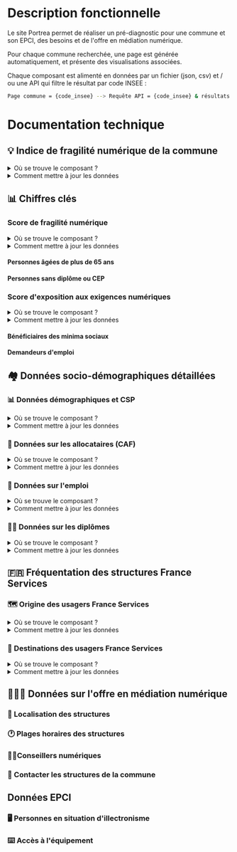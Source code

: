 # Description fonctionnelle 

Le site Portrea permet de réaliser un pré-diagnostic pour une commune et son EPCI, des besoins et de l'offre en médiation numérique.

Pour chaque commune recherchée, une page est générée automatiquement, et présente des visualisations associées.

Chaque composant est alimenté en données par un fichier (json, csv) et / ou une API qui filtre le résultat par code INSEE :

```bash
Page commune = {code_insee} --> Requête API = {code_insee} & résultats --> Visualisation
```

# Documentation technique 

## 💡 Indice de fragilité numérique de la commune

<details>
  <summary>Où se trouve le composant ?</summary>
  
  [Lien vers le code](/components/viz/Scores/Ifn.js)
  
</details>

<details>
  <summary>Comment mettre à jour les données</summary>
  
  ### Origine des données
  Il s'agit uniquement d'un lien vers une URL standardisée du site https://www.fragilite-numerique.fr, comprenant les variables à exposer sur la page pour un code commune donné.

  ### Le fichier à mettre à jour
  Les données sont mise à jour par la Mednum.

</details>

## 📊 Chiffres clés

### Score de fragilité numérique
<details>
  <summary>Où se trouve le composant ?</summary>
  
  [Lien vers le code](/components/viz/Scores/FragiliteScore.js)
  
</details>

<details>
  <summary>Comment mettre à jour les données</summary>
  
  ### Origine des données
  
  Diplômes : https://www.insee.fr/fr/statistiques/6543298
  Population : https://www.insee.fr/fr/statistiques/6543200

  ### Le(s) fichier(s) à mettre à jour

  [inseediplome.json](/data/iris/inseediplome.json)
  [inseepop.json](/data/iris/inseepop.json)

  ### API correspondante(s) dans le code
  
  [API comcode2pop](/pages/api/iris/comcode2pop.js)
  [API comcode2diplome](/pages/api/iris/comcode2diplome.js)

---

</details>


#### Personnes âgées de plus de 65 ans

#### Personnes sans diplôme ou CEP

### Score d'exposition aux exigences numériques

<details>
  <summary>Où se trouve le composant ?</summary>
  
  [Lien vers le code](/components/viz/Scores/ExpositionScore.js)
  
</details>

<details>
  <summary>Comment mettre à jour les données</summary>
  
  ### Origine des données
  
  Allocataires : https://www.insee.fr/fr/statistiques/6543298](https://www.insee.fr/fr/statistiques/6679585
  Emploi : https://www.insee.fr/fr/statistiques/6473526
  
  ### Le(s) fichier(s) à mettre à jour

  [inseecaf.json](/data/iris/inseecaf.json)
  [inseeemploi.json](/data/iris/inseeemploi.json)

  ### API correspondante(s) dans le code
  
  [API comcode2caf](/pages/api/iris/comcode2caf.js)
  [API comcode2emploi](/pages/api/iris/comcode2emploi.js)

---

</details>

#### Bénéficiaires des minima sociaux
#### Demandeurs d'emploi

## 🏘 Données socio-démographiques détaillées
### 📊 Données démographiques et CSP

<details>
  <summary>Où se trouve le composant ?</summary>
  
  [Lien vers le code](/components/viz/Iris/MapPop.js)
  
</details>

<details>
  <summary>Comment mettre à jour les données</summary>
  
  ### Origine des données
  
  Population : https://www.insee.fr/fr/statistiques/6543200
  
  ### Le(s) fichier(s) à mettre à jour

  [inseepop.json](/data/iris/inseepop.json)

  ### API correspondante(s) dans le code
  
  [API comcode2pop](/pages/api/iris/comcode2pop.js)

---

</details>

### 📄 Données sur les allocataires (CAF)

<details>
  <summary>Où se trouve le composant ?</summary>
  
  [Lien vers le code](/components/viz/Iris/MapCaf.js)
  
</details>

<details>
  <summary>Comment mettre à jour les données</summary>
  
  ### Origine des données
  
  Allocataires : https://www.insee.fr/fr/statistiques/6543298](https://www.insee.fr/fr/statistiques/6679585
  
  ### Le(s) fichier(s) à mettre à jour

  [inseecaf.json](/data/iris/inseecaf.json)

  ### API correspondante(s) dans le code
  
  [API comcode2caf](/pages/api/iris/comcode2caf.js)

---

</details>

### 💼 Données sur l'emploi

<details>
  <summary>Où se trouve le composant ?</summary>
  
  [Lien vers le code](/components/viz/Iris/MapEmploi.js)
  
</details>

<details>
  <summary>Comment mettre à jour les données</summary>
  
  ### Origine des données
  
  Emploi : https://www.insee.fr/fr/statistiques/6473526
  
  ### Le(s) fichier(s) à mettre à jour

  [inseeemploi.json](/data/iris/inseeemploi.json)

  ### API correspondante(s) dans le code
  
  [API comcode2emploi](/pages/api/iris/comcode2emploi.js)

---

</details>

### 👩‍🎓 Données sur les diplômes

<details>
  <summary>Où se trouve le composant ?</summary>
  
  [Lien vers le code](/components/viz/Iris/MapDiplome.js)
  
</details>

<details>
  <summary>Comment mettre à jour les données</summary>
  
  ### Origine des données
  
  Diplômes : https://www.insee.fr/fr/statistiques/6543298
  
  ### Le(s) fichier(s) à mettre à jour

  [inseediplome.json](/data/iris/inseediplome.json)

  ### API correspondante(s) dans le code
  
  [API comcode2diplome](/pages/api/iris/comcode2diplome.js)

---

</details>

## 🇫🇷 Fréquentation des structures France Services

### 🗺 Origine des usagers France Services

<details>
  <summary>Où se trouve le composant ?</summary>
  
  [Lien vers le code](/components/viz/FranceService/MapVizualisation.js)
  
</details>

<details>
  <summary>Comment mettre à jour les données</summary>
  
  ### Origine des données
  
[France Service](https://extranet.france-services.gouv.fr/)  

Une demande d'accès à l'outil de téléchargement a été réalisée, mais pour un prochaine mise à jour : créer un compte si nécessaire et renouveler la demande d'accès.

Pour télécharger les données, cela a été fait mois par mois, département par département, **sur la période 1er juillet 2021 au 30 juin 2022.**

  ### Le(s) fichier(s) à mettre à jour

Pour faciliter le traitement, l'ensemble des données a été séparé en 3 fichiers.

- [fs1.json](/data/france-services/fs1.json)
- [fs2.json](/data/france-services/fs2.json)
- [fs3.json](/data/france-services/fs3.json)


  ### API correspondante(s) dans le code

Une API permet de lire les 3 fichiers.

  [API franceservices](/pages/api/franceservices.js)

</details>
  
### 📍 Destinations des usagers France Services

<details>
  <summary>Où se trouve le composant ?</summary>
  
  [Lien vers le code](/components/viz/FranceService/DestinationFs.js)
  
</details>

<details>
  <summary>Comment mettre à jour les données</summary>
  
  ### Origine des données
  
[France Service](https://extranet.france-services.gouv.fr/)  

Une demande d'accès à l'outil de téléchargement a été réalisée, mais pour un prochaine mise à jour : créer un compte si nécessaire et renouveler la demande d'accès.

Pour télécharger les données, cela a été fait mois par mois, département par département, **sur la période 1er juillet 2021 au 30 juin 2022.**

  ### Le(s) fichier(s) à mettre à jour

Pour faciliter le traitement, l'ensemble des données a été séparé en 3 fichiers.

- [fs1.json](/data/france-services/fs1.json)
- [fs2.json](/data/france-services/fs2.json)
- [fs3.json](/data/france-services/fs3.json)


  ### API correspondante(s) dans le code

Une API permet de lire les 3 fichiers.

  [API destinationusersfranceservices](/pages/api/destinationusersfranceservices.js)

</details>

## 👩🏽‍💻 Données sur l'offre en médiation numérique
### 📍 Localisation des structures
### 🕐 Plages horaires des structures
### 👨‍💼Conseillers numériques
### 📧 Contacter les structures de la commune

## Données EPCI
### 🖥 Personnes en situation d'illectronisme
### ⌨️ Accès à l'équipement

